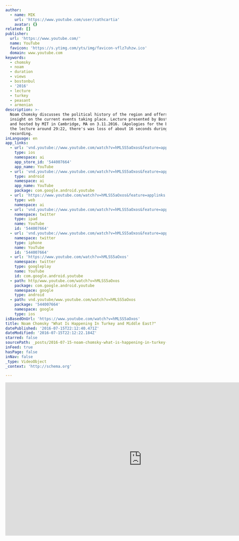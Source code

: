 ```yaml
---
author:
  - name: MIK
    url: 'https://www.youtube.com/user/cathcartia'
    avatar: {}
related: []
publisher:
  url: 'https://www.youtube.com/'
  name: YouTube
  favicon: 'https://s.ytimg.com/yts/img/favicon-vflz7uhzw.ico'
  domain: www.youtube.com
keywords:
  - chomsky
  - noam
  - duration
  - views
  - bostonbul
  - '2016'
  - lecture
  - turkey
  - peasant
  - armenian
description: >-
  Noam Chomsky discusses the political history of the region and offers his
  insight on the current events taking place. Lecture presented by Bostonbul.org
  and hosted by MIT in Cambridge, MA on 3.11.2016. (Apologies for the break in
  the lecture around 29:22, there's was loss of about 16 seconds during the
  recording.
inLanguage: en
app_links:
  - url: 'vnd.youtube://www.youtube.com/watch?v=hMLSS5aOxos&feature=applinks'
    type: ios
    namespace: ai
    app_store_id: '544007664'
    app_name: YouTube
  - url: 'vnd.youtube://www.youtube.com/watch?v=hMLSS5aOxos&feature=applinks'
    type: android
    namespace: ai
    app_name: YouTube
    package: com.google.android.youtube
  - url: 'https://www.youtube.com/watch?v=hMLSS5aOxos&feature=applinks'
    type: web
    namespace: ai
  - url: 'vnd.youtube://www.youtube.com/watch?v=hMLSS5aOxos&feature=applinks'
    namespace: twitter
    type: ipad
    name: YouTube
    id: '544007664'
  - url: 'vnd.youtube://www.youtube.com/watch?v=hMLSS5aOxos&feature=applinks'
    namespace: twitter
    type: iphone
    name: YouTube
    id: '544007664'
  - url: 'https://www.youtube.com/watch?v=hMLSS5aOxos'
    namespace: twitter
    type: googleplay
    name: YouTube
    id: com.google.android.youtube
  - path: http/www.youtube.com/watch?v=hMLSS5aOxos
    package: com.google.android.youtube
    namespace: google
    type: android
  - path: vnd.youtube/www.youtube.com/watch?v=hMLSS5aOxos
    package: '544007664'
    namespace: google
    type: ios
isBasedOnUrl: 'https://www.youtube.com/watch?v=hMLSS5aOxos'
title: Noam Chomsky "What Is Happening In Turkey and Middle East?"
datePublished: '2016-07-15T22:12:40.471Z'
dateModified: '2016-07-15T22:12:22.184Z'
starred: false
sourcePath: _posts/2016-07-15-noam-chomsky-what-is-happening-in-turkey-and-middle-east.md
inFeed: true
hasPage: false
inNav: false
_type: VideoObject
_context: 'http://schema.org'

---
```

<iframe src="https://cdn.embedly.com/widgets/media.html?src=https%3A%2F%2Fwww.youtube.com%2Fembed%2FhMLSS5aOxos%3Ffeature%3Doembed&amp;url=http%3A%2F%2Fwww.youtube.com%2Fwatch%3Fv%3DhMLSS5aOxos&amp;image=https%3A%2F%2Fi.ytimg.com%2Fvi%2FhMLSS5aOxos%2Fhqdefault.jpg&amp;key=b7d04c9b404c499eba89ee7072e1c4f7&amp;type=text%2Fhtml&amp;schema=youtube" width="854" height="480" scrolling="no" frameborder="0" allowfullscreen="" style=""></iframe>